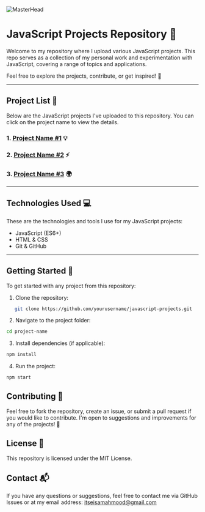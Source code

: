 ![MasterHead](https://miro.medium.com/v2/resize:fit:3200/0*de0IdiUSoJTwgsys.gif)
# JavaScript Projects Repository 🚀

Welcome to my repository where I upload various JavaScript projects. This repo serves as a collection of my personal work and experimentation with JavaScript, covering a range of topics and applications.

Feel free to explore the projects, contribute, or get inspired! 🌟

---

## Project List 📝

Below are the JavaScript projects I've uploaded to this repository. You can click on the project name to view the details.

### 1. [Project Name #1](#) 💡

### 2. [Project Name #2](#) ⚡

### 3. [Project Name #3](#) 🌍

---

## Technologies Used 💻

These are the technologies and tools I use for my JavaScript projects:

- JavaScript (ES6+)
- HTML & CSS
- Git & GitHub

---

## Getting Started 🚀

To get started with any project from this repository:

1. Clone the repository:
```bash
   git clone https://github.com/yourusername/javascript-projects.git
````

2. Navigate to the project folder:

```bash
cd project-name
```

3. Install dependencies (if applicable):

```bash
npm install
```

4. Run the project:


```bash
npm start

````

## Contributing 🤝
Feel free to fork the repository, create an issue, or submit a pull request if you would like to contribute. I'm open to suggestions and improvements for any of the projects! 🙌

## License 📄
This repository is licensed under the MIT License.

## Contact 📬
If you have any questions or suggestions, feel free to contact me via GitHub Issues or at my email address: itseisamahmood@gmail.com


